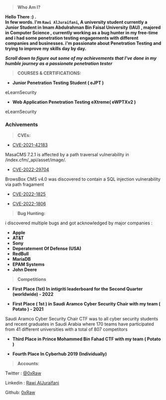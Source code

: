 > **Who Am I?**

**Hello There :) .  
In few words. I'm  `Rawi AlJuraifani`, A university student currently a Junior Student in Imam Abdulrahman Bin Faisal University (IAU) , majored in Computer Science , currently working as a bug hunter in my free-time and i had some penetration testing engagements with different companies and businesses. i'm passionate about Penetration Testing and trying to improve my skills day by day.**

***Scroll down to figure out some of my achievements that I've done in my humble journey as a passionate penetration tester***

> **COURSES & CERTIFICATIONS:**

 - **Junior Penetration Testing Student ( eJPT )**

eLearnSecurity

- **Web Application Penetration Testing eXtreme( eWPTXv2 )**

eLearnSecurity


### **Achivements**

> **CVEs:**

- [CVE-2021-42183](https://nvd.nist.gov/vuln/detail/CVE-2021-42183)

MasaCMS 7.2.1 is affected by a path traversal vulnerability in /index.cfm/_api/asset/image/.

- [CVE-2022-29704](https://cve.mitre.org/cgi-bin/cvename.cgi?name=CVE-2022-29704)

BrowsBox CMS v4.0 was discovered to contain a SQL injection vulnerability via path fragament

- [CVE-2022-1825](https://nvd.nist.gov/vuln/detail/CVE-2022-1825)

- [CVE-2022-1806](https://nvd.nist.gov/vuln/detail/CVE-2022-1806)


> **Bug Hunting:**


i discovered multiple bugs and got acknowledged by major companies :

 - **Apple**
 - **AT&T**
 - **Sony**
 - **Deperatement Of Defense (USA)**
 - **RedBull**
 - **MariaDB**
 - **EPAM Systems**
 - **John Deere**

> **Competitions**

- **First Place (1st) In intigriti leaderboard for the Second Quarter (worldwide) - 2022**

- **First Place ( 1st ) in Saudi Aramco Cyber Security Chair  with my team ( Potato ) - 2021**

Saudi Aramco Cyber Security Chair CTF was to all cyber security students and recent graduates in Saudi Arabia where 170 teams have participated from 41 different universities with a total of 807 competitors

- **Third Place in Prince Mohammed Bin Fahad CTF with my team ( Potato )**

- **Fourth Place In Cyberhub 2019 (Individually)**

> **Accounts**:

Twitter : [@0xRaw](https://twitter.com/0xraw)

Linkedin : [Rawi AlJuraifani](https://www.linkedin.com/in/rawi-aljuraifani/)

Github: [0xRaw](https://github.com/0xRaw)
